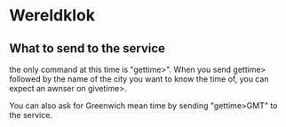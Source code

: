 # Wereldklok

## What to send to the service

the only command at this time is "gettime>". When you send gettime> followed by the name of the city you want to know the time of, you can expect an awnser on givetime>.

You can also ask for Greenwich mean time by sending "gettime>GMT" to the service.
